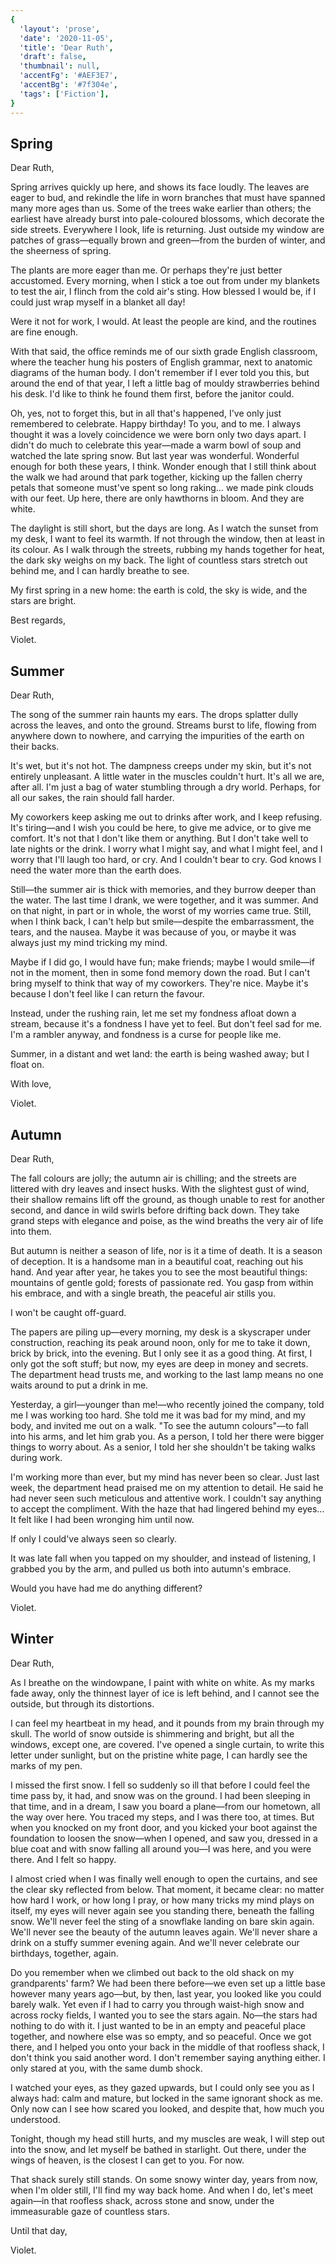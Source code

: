 ```yaml
---
{
  'layout': 'prose',
  'date': '2020-11-05',
  'title': 'Dear Ruth',
  'draft': false,
  'thumbnail': null,
  'accentFg': '#AEF3E7',
  'accentBg': '#7f304e',
  'tags': ['Fiction'],
}
---
```


## Spring

Dear Ruth,

Spring arrives quickly up here, and shows its face loudly. The leaves are eager to bud, and rekindle the life in worn branches that must have spanned many more ages than us. Some of the trees wake earlier than others; the earliest have already burst into pale-coloured blossoms, which decorate the side streets. Everywhere I look, life is returning. Just outside my window are patches of grass—equally brown and green—from the burden of winter, and the sheerness of spring.

The plants are more eager than me. Or perhaps they're just better accustomed. Every morning, when I stick a toe out from under my blankets to test the air, I flinch from the cold air's sting. How blessed I would be, if I could just wrap myself in a blanket all day!

Were it not for work, I would. At least the people are kind, and the routines are fine enough.

With that said, the office reminds me of our sixth grade English classroom, where the teacher hung his posters of English grammar, next to anatomic diagrams of the human body. I don't remember if I ever told you this, but around the end of that year, I left a little bag of mouldy strawberries behind his desk. I'd like to think he found them first, before the janitor could.

Oh, yes, not to forget this, but in all that's happened, I've only just remembered to celebrate. Happy birthday! To you, and to me. I always thought it was a lovely coincidence we were born only two days apart. I didn't do much to celebrate this year—made a warm bowl of soup and watched the late spring snow. But last year was wonderful. Wonderful enough for both these years, I think. Wonder enough that I still think about the walk we had around that park together, kicking up the fallen cherry petals that someone must've spent so long raking… we made pink clouds with our feet. Up here, there are only hawthorns in bloom. And they are white.

The daylight is still short, but the days are long. As I watch the sunset from my desk, I want to feel its warmth. If not through the window, then at least in its colour. As I walk through the streets, rubbing my hands together for heat, the dark sky weighs on my back. The light of countless stars stretch out behind me, and I can hardly breathe to see.

My first spring in a new home: the earth is cold, the sky is wide, and the stars are bright.

Best regards,

Violet.

## Summer

Dear Ruth,

The song of the summer rain haunts my ears. The drops splatter dully across the leaves, and onto the ground. Streams burst to life, flowing from anywhere down to nowhere, and carrying the impurities of the earth on their backs.

It's wet, but it's not hot. The dampness creeps under my skin, but it's not entirely unpleasant. A little water in the muscles couldn't hurt. It's all we are, after all. I'm just a bag of water stumbling through a dry world. Perhaps, for all our sakes, the rain should fall harder.

My coworkers keep asking me out to drinks after work, and I keep refusing. It's tiring—and I wish you could be here, to give me advice, or to give me comfort. It's not that I don't like them or anything. But I don't take well to late nights or the drink. I worry what I might say, and what I might feel, and I worry that I'll laugh too hard, or cry. And I couldn't bear to cry. God knows I need the water more than the earth does.

Still—the summer air is thick with memories, and they burrow deeper than the water. The last time I drank, we were together, and it was summer. And on that night, in part or in whole, the worst of my worries came true. Still, when I think back, I can't help but smile—despite the embarrassment, the tears, and the nausea. Maybe it was because of you, or maybe it was always just my mind tricking my mind.

Maybe if I did go, I would have fun; make friends; maybe I would smile—if not in the moment, then in some fond memory down the road. But I can't bring myself to think that way of my coworkers. They're nice. Maybe it's because I don't feel like I can return the favour.

Instead, under the rushing rain, let me set my fondness afloat down a stream, because it's a fondness I have yet to feel. But don't feel sad for me. I'm a rambler anyway, and fondness is a curse for people like me.

Summer, in a distant and wet land: the earth is being washed away; but I float on.

With love,

Violet.

## Autumn

Dear Ruth,

The fall colours are jolly; the autumn air is chilling; and the streets are littered with dry leaves and insect husks. With the slightest gust of wind, their shallow remains lift off the ground, as though unable to rest for another second, and dance in wild swirls before drifting back down. They take grand steps with elegance and poise, as the wind breaths the very air of life into them.

But autumn is neither a season of life, nor is it a time of death. It is a season of deception. It is a handsome man in a beautiful coat, reaching out his hand. And year after year, he takes you to see the most beautiful things: mountains of gentle gold; forests of passionate red. You gasp from within his embrace, and with a single breath, the peaceful air stills you.

I won't be caught off-guard.

The papers are piling up—every morning, my desk is a skyscraper under construction, reaching its peak around noon, only for me to take it down, brick by brick, into the evening. But I only see it as a good thing. At first, I only got the soft stuff; but now, my eyes are deep in money and secrets. The department head trusts me, and working to the last lamp means no one waits around to put a drink in me.

Yesterday, a girl—younger than me!—who recently joined the company, told me I was working too hard. She told me it was bad for my mind, and my body, and invited me out on a walk. "To see the autumn colours"—to fall into his arms, and let him grab you. As a person, I told her there were bigger things to worry about. As a senior, I told her she shouldn't be taking walks during work.

I'm working more than ever, but my mind has never been so clear. Just last week, the department head praised me on my attention to detail. He said he had never seen such meticulous and attentive work. I couldn't say anything to accept the compliment. With the haze that had lingered behind my eyes… It felt like I had been wronging him until now.

If only I could've always seen so clearly.

It was late fall when you tapped on my shoulder, and instead of listening, I grabbed you by the arm, and pulled us both into autumn's embrace.

Would you have had me do anything different?

Violet.

## Winter

Dear Ruth,

As I breathe on the windowpane, I paint with white on white. As my marks fade away, only the thinnest layer of ice is left behind, and I cannot see the outside, but through its distortions.

I can feel my heartbeat in my head, and it pounds from my brain through my skull. The world of snow outside is shimmering and bright, but all the windows, except one, are covered. I've opened a single curtain, to write this letter under sunlight, but on the pristine white page, I can hardly see the marks of my pen.

I missed the first snow. I fell so suddenly so ill that before I could feel the time pass by, it had, and snow was on the ground. I had been sleeping in that time, and in a dream, I saw you board a plane—from our hometown, all the way over here. You traced my steps, and I was there too, at times. But when you knocked on my front door, and you kicked your boot against the foundation to loosen the snow—when I opened, and saw you, dressed in a blue coat and with snow falling all around you—I was here, and you were there. And I felt so happy.

I almost cried when I was finally well enough to open the curtains, and see the clear sky reflected from below. That moment, it became clear: no matter how hard I work, or how long I pray, or how many tricks my mind plays on itself, my eyes will never again see you standing there, beneath the falling snow. We'll never feel the sting of a snowflake landing on bare skin again. We'll never see the beauty of the autumn leaves again. We'll never share a drink on a stuffy summer evening again. And we'll never celebrate our birthdays, together, again.

Do you remember when we climbed out back to the old shack on my grandparents' farm? We had been there before—we even set up a little base however many years ago—but, by then, last year, you looked like you could barely walk. Yet even if I had to carry you through waist-high snow and across rocky fields, I wanted you to see the stars again. No—the stars had nothing to do with it. I just wanted to be in an empty and peaceful place together, and nowhere else was so empty, and so peaceful. Once we got there, and I helped you onto your back in the middle of that roofless shack, I don't think you said another word. I don't remember saying anything either. I only stared at you, with the same dumb shock.

I watched your eyes, as they gazed upwards, but I could only see you as I always had: calm and mature, but locked in the same ignorant shock as me. Only now can I see how scared you looked, and despite that, how much you understood.

Tonight, though my head still hurts, and my muscles are weak, I will step out into the snow, and let myself be bathed in starlight. Out there, under the wings of heaven, is the closest I can get to you. For now.

That shack surely still stands. On some snowy winter day, years from now, when I'm older still, I'll find my way back home. And when I do, let's meet again—in that roofless shack, across stone and snow, under the immeasurable gaze of countless stars.

Until that day,

Violet.
